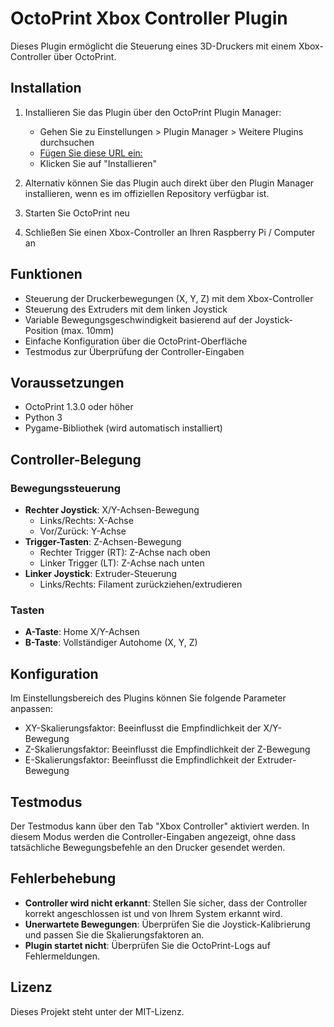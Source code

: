 # OctoPrint Xbox Controller Plugin

Dieses Plugin ermöglicht die Steuerung eines 3D-Druckers mit einem Xbox-Controller über OctoPrint.

## Installation

1. Installieren Sie das Plugin über den OctoPrint Plugin Manager:
   - Gehen Sie zu Einstellungen > Plugin Manager > Weitere Plugins durchsuchen
   - [Fügen Sie diese URL ein:](https://github.com/goodguy1963/OctoPrint-XboxController/archive/main.zip)
   - Klicken Sie auf "Installieren"

2. Alternativ können Sie das Plugin auch direkt über den Plugin Manager installieren, wenn es im offiziellen Repository verfügbar ist.

3. Starten Sie OctoPrint neu

4. Schließen Sie einen Xbox-Controller an Ihren Raspberry Pi / Computer an

## Funktionen

- Steuerung der Druckerbewegungen (X, Y, Z) mit dem Xbox-Controller
- Steuerung des Extruders mit dem linken Joystick
- Variable Bewegungsgeschwindigkeit basierend auf der Joystick-Position (max. 10mm)
- Einfache Konfiguration über die OctoPrint-Oberfläche
- Testmodus zur Überprüfung der Controller-Eingaben

## Voraussetzungen

- OctoPrint 1.3.0 oder höher
- Python 3
- Pygame-Bibliothek (wird automatisch installiert)

## Controller-Belegung

### Bewegungssteuerung
- **Rechter Joystick**: X/Y-Achsen-Bewegung
  - Links/Rechts: X-Achse
  - Vor/Zurück: Y-Achse
- **Trigger-Tasten**: Z-Achsen-Bewegung
  - Rechter Trigger (RT): Z-Achse nach oben
  - Linker Trigger (LT): Z-Achse nach unten
- **Linker Joystick**: Extruder-Steuerung
  - Links/Rechts: Filament zurückziehen/extrudieren

### Tasten
- **A-Taste**: Home X/Y-Achsen
- **B-Taste**: Vollständiger Autohome (X, Y, Z)

## Konfiguration

Im Einstellungsbereich des Plugins können Sie folgende Parameter anpassen:

- XY-Skalierungsfaktor: Beeinflusst die Empfindlichkeit der X/Y-Bewegung
- Z-Skalierungsfaktor: Beeinflusst die Empfindlichkeit der Z-Bewegung
- E-Skalierungsfaktor: Beeinflusst die Empfindlichkeit der Extruder-Bewegung

## Testmodus

Der Testmodus kann über den Tab "Xbox Controller" aktiviert werden. In diesem Modus werden die Controller-Eingaben angezeigt, ohne dass tatsächliche Bewegungsbefehle an den Drucker gesendet werden.

## Fehlerbehebung

- **Controller wird nicht erkannt**: Stellen Sie sicher, dass der Controller korrekt angeschlossen ist und von Ihrem System erkannt wird.
- **Unerwartete Bewegungen**: Überprüfen Sie die Joystick-Kalibrierung und passen Sie die Skalierungsfaktoren an.
- **Plugin startet nicht**: Überprüfen Sie die OctoPrint-Logs auf Fehlermeldungen.

## Lizenz

Dieses Projekt steht unter der MIT-Lizenz.
